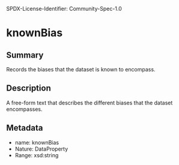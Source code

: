 SPDX-License-Identifier: Community-Spec-1.0

# knownBias

## Summary

Records the biases that the dataset is known to encompass.

## Description

A free-form text that describes the different biases that the dataset encompasses.

## Metadata

- name: knownBias
- Nature: DataProperty
- Range: xsd:string
